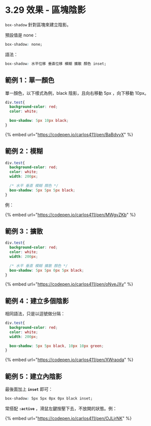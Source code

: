 # 3.29 效果 - 區塊陰影

`box-shadow` 針對區塊來建立陰影。

預設值是 none：

```css
box-shadow: none;
```

語法：

```css
box-shadow: 水平位移 垂直位移 模糊 擴散 顏色 inset;
```



## 範例 1：單一顏色

單一顏色，以下樣式為例，black 陰影，且向右移動 5px ，向下移動 10px。

```css
div.test{
  background-color: red;
  color: white;
  
  box-shadow: 5px 10px black;
}
```

{% embed url="https://codepen.io/carlos411/pen/BaBdvyX" %}



## 範例 2：模糊

```css
div.test{
  background-color: red;
  color: white;
  width: 200px;
  
  /* 水平 垂直 模糊 顏色 */
  box-shadow: 5px 5px 5px black;
}
```

例：

{% embed url="https://codepen.io/carlos411/pen/MWgvZKb" %}



## 範例 3：擴散

```css
div.test{
  background-color: red;
  color: white;
  width: 200px;
  
  /* 水平 垂直 模糊 擴散 顏色 */
  box-shadow: 5px 5px 0px 5px black;
}
```

{% embed url="https://codepen.io/carlos411/pen/oNveJXy" %}



## 範例 4：建立多個陰影

相同語法，只是以逗號做分隔：

```css
div.test{
  background-color: red;
  color: white;
  width: 200px;
  
  box-shadow: 5px 5px black, 10px 10px green;
}
```

{% embed url="https://codepen.io/carlos411/pen/XWraoda" %}



## 範例 5：建立內陰影

最後面加上 **`inset`** 即可：

```css
box-shadow: 5px 5px 0px 0px black inset;
```

常搭配 **`:active`** ，滑鼠左鍵按壓下去，不放開的狀態。例：

{% embed url="https://codepen.io/carlos411/pen/OJLjrNK" %}

